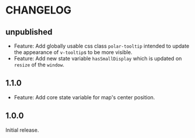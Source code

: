 # CHANGELOG

## unpublished

- Feature: Add globally usable css class `polar-tooltip` intended to update the appearance of `v-tooltip`s to be more visible.
- Feature: Add new state variable `hasSmallDisplay` which is updated on `resize` of the `window`.

## 1.1.0

- Feature: Add core state variable for map's center position.

## 1.0.0

Initial release.
